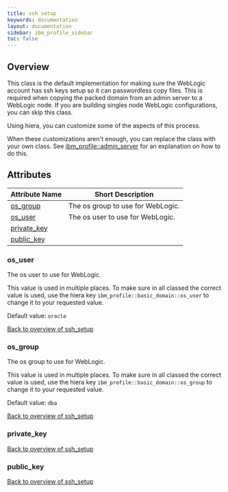 ```yaml
---
title: ssh setup
keywords: documentation
layout: documentation
sidebar: ibm_profile_sidebar
toc: false
---
```

## Overview

This class is the default implementation for making sure the WebLogic account has ssh keys setup so it can passwordless copy files. This is required when copying the packed domain from an admin server to a WebLogic node. If you are building singles node WebLogic configurations, you can skip this class.

Using hiera, you can customize some of the aspects of this process.

When these customizations aren't enough, you can replace the class with your own class. See [ibm_profile::admin_server](./admin_server.html) for an explanation on how to do this.




## Attributes



Attribute Name                        | Short Description                 |
------------------------------------- | --------------------------------- |
[os_group](#ssh_setup_os_group)       | The os group to use for WebLogic. |
[os_user](#ssh_setup_os_user)         | The os user to use for WebLogic.  |
[private_key](#ssh_setup_private_key) |                                   |
[public_key](#ssh_setup_public_key)   |                                   |




### os_user<a name='ssh_setup_os_user'>

The os user to use for WebLogic.

This value is used in multiple places. To make sure in all classed the correct value is used, use the hiera key `ibm_profile::basic_domain::os_user` to change it to your requested value.

Default value: `oracle`

[Back to overview of ssh_setup](#attributes)

### os_group<a name='ssh_setup_os_group'>

The os group to use for WebLogic.

This value is used in multiple places. To make sure in all classed the correct value is used, use the hiera key `ibm_profile::basic_domain::os_group` to change it to your requested value.

Default value: `dba`

[Back to overview of ssh_setup](#attributes)

### private_key<a name='ssh_setup_private_key'>



[Back to overview of ssh_setup](#attributes)

### public_key<a name='ssh_setup_public_key'>



[Back to overview of ssh_setup](#attributes)
